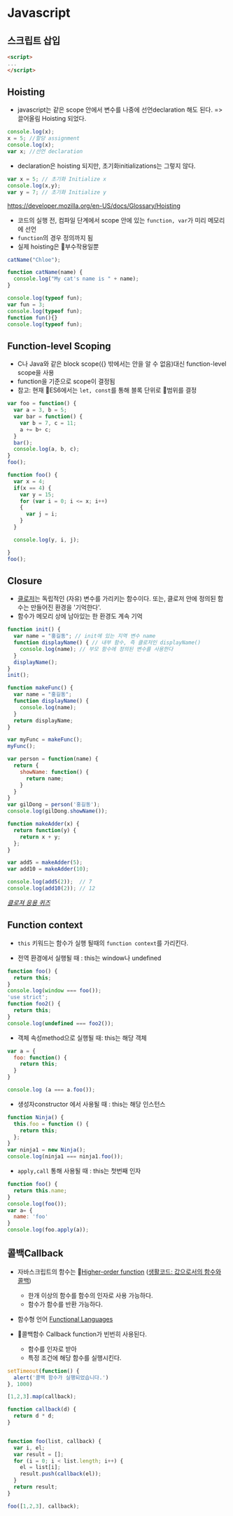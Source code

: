 Javascript
===

스크립트 삽입
---
```html
<script>
...
</script>
```

Hoisting
---
- javascript는 같은 scope 안에서 변수를 나중에 선언declaration 해도 된다. => 끌어올림 Hoisting 되었다.

```javascript
console.log(x);
x = 5; //할당 assignment
console.log(x);
var x; //선언 declaration
```

- declaration은 hoisting 되지만, 초기화initializations는 그렇지 않다.

```javascript
var x = 5; // 초기화 Initialize x
console.log(x,y);
var y = 7; // 초기화 Initialize y
```

https://developer.mozilla.org/en-US/docs/Glossary/Hoisting
- 코드의 실행 전, 컴파일 단계에서 scope 안에 있는 `function, var`가 미리 메모리에 선언
- `function`의 경우 정의까지 됨
- 실제 hoisting은 부수작용일뿐

```javascript
catName("Chloe");

function catName(name) {
  console.log("My cat's name is " + name);
}
```

```javascript
console.log(typeof fun);
var fun = 3;
console.log(typeof fun);
function fun(){}
console.log(typeof fun);
```


Function-level Scoping
---
- C나 Java와 같은 block scope({} 밖에서는 안을 알 수 없음)대신 function-level scope을 사용
- function을 기준으로 scope이 결정됨
- 참고: 현재 ES6에서는 `let, const`를 통해 블록 단위로 범위를 결정

```javascript
var foo = function() {
  var a = 3, b = 5;
  var bar = function() {
    var b = 7, c = 11;
    a += b+ c;
  }
  bar();
  console.log(a, b, c);
}
foo();
```

```javascript
function foo() {
  var x = 4;
  if(x == 4) {
    var y = 15;
    for (var i = 0; i <= x; i++)
    {
      var j = i;
    }
  }

  console.log(y, i, j);

}
foo();
```


Closure
---
- [클로저](https://developer.mozilla.org/ko/docs/Web/JavaScript/Guide/Closures)는 독립적인 (자유) 변수를 가리키는 함수이다. 또는, 클로저 안에 정의된 함수는 만들어진 환경을 '기억한다'.
- 함수가 메모리 상에 남아있는 한 환경도 계속 기억

```javascript
function init() {
  var name = "홍길동"; // init에 있는 지역 변수 name
  function displayName() { // 내부 함수, 즉 클로저인 displayName()
    console.log(name); // 부모 함수에 정의된 변수를 사용한다
  }
  displayName();
}
init();
```

```javascript
function makeFunc() {
  var name = "홍길동";
  function displayName() {
    console.log(name);
  }
  return displayName;
}

var myFunc = makeFunc();
myFunc();
```

```javascript
var person = function(name) {
  return {
    showName: function() {
      return name;
    }
  }
}
var gilDong = person('홍길동');
console.log(gilDong.showName());
```

```javascript
function makeAdder(x) {
  return function(y) {
    return x + y;
  };
}

var add5 = makeAdder(5);
var add10 = makeAdder(10);

console.log(add5(2));  // 7
console.log(add10(2)); // 12
```

*[클로져 응용 퀴즈](./00_quiz.md)*


Function context
---
- `this` 키워드는 함수가 실행 될때의 `function context`를 가리킨다.

- 전역 환경에서 실행될 때 : this는 window나 undefined
```javascript
function foo() {
  return this;
}
console.log(window === foo());
'use strict';
function foo2() {
  return this;
}
console.log(undefined === foo2());
```

- 객체 속성method으로 실행될 때: this는 해당 객체 
```javascript
var a = {
  foo: function() {
    return this;
  }
}

console.log (a === a.foo());
```


- 생성자constructor 에서 사용될 때 : this는 해당 인스턴스
```javascript
function Ninja() {
  this.foo = function () {
    return this;
  };
}
var ninja1 = new Ninja();
console.log(ninja1 === ninja1.foo());
```


- `apply,call` 통해 사용될 때 : this는 첫번째 인자

```javascript
function foo() {
  return this.name;
}
console.log(foo());
var a= {
  name: 'foo'
}
console.log(foo.apply(a));
```

콜백Callback
---
- 자바스크립트의 함수는 [Higher-order function](https://en.wikipedia.org/wiki/Higher-order_function) ([생활코드: 값으로서의 함수와 콜백](https://opentutorials.org/course/743/6508))
  - 한개 이상의 함수를 함수의 인자로 사용 가능하다.
  - 함수가 함수를 반환 가능하다.
- 함수형 언어 [Functional Languages](https://en.wikipedia.org/wiki/Functional_programming)

- 콜백함수 Callback function가 빈번히 사용된다.
  - 함수를 인자로 받아
  - 특정 조건에 해당 함수를 실행시킨다.

```javascript
setTimeout(function() {
  alert('콜백 함수가 실행되었습니다.')
}, 1000)

[1,2,3].map(callback);

function callback(d) {
  return d * d;
}


function foo(list, callback) {
  var i, el;
  var result = [];
  for (i = 0; i < list.length; i++) {
    el = list[i];
    result.push(callback(el));
  }
  return result;
}

foo([1,2,3], callback);
```
